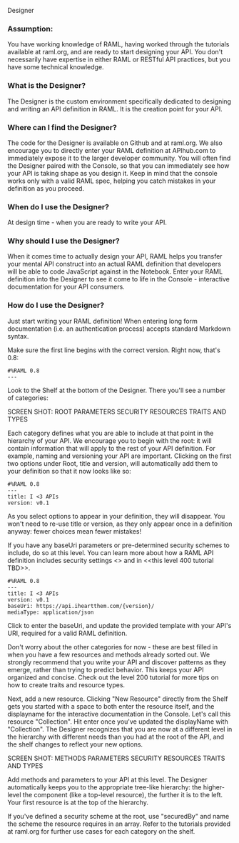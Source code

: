 Designer

### Assumption:
You have working knowledge of RAML, having worked through the tutorials available at raml.org, and are ready to start designing your API. You don't necessarily have expertise in either RAML or RESTful API practices, but you have some technical knowledge.

### What is the Designer?
The Designer is the custom environment specifically dedicated to designing and writing an API definition in RAML. It is the creation point for your API.

### Where can I find the Designer?
The code for the Designer is available on Github and at raml.org. We also encourage you to directly enter your RAML definition at APIhub.com to immediately expose it to the larger developer community. You will often find the Designer paired with the Console, so that you can immediately see how your API is taking shape as you design it. Keep in mind that the console works only with a valid RAML spec, helping you catch mistakes in your definition as you proceed.

### When do I use the Designer?
At design time - when you are ready to write your API.

### Why should I use the Designer?
When it comes time to actually design your API, RAML helps you transfer your mental API construct into an actual RAML definition that developers will be able to code JavaScript against in the Notebook. Enter your RAML definition into the Designer to see it come to life in the Console - interactive documentation for your API consumers.

### How do I use the Designer?
Just start writing your RAML definition! When entering long form documentation (i.e. an authentication process) accepts standard Markdown syntax. 

Make sure the first line begins with the correct version. Right now, that's 0.8:

```
#%RAML 0.8
---
```

Look to the Shelf at the bottom of the Designer. There you'll see a number of categories: 

SCREEN SHOT:
ROOT	PARAMETERS	 SECURITY	RESOURCES	TRAITS AND TYPES

Each category defines what you are able to include at that point in the hierarchy of your API. We encourage you to begin with the root: it will contain information that will apply to the rest of your API definition. For example, naming and versioning your API are important. Clicking on the first two options under Root, title and version, will automatically add them to your definition so that it now looks like so:

```
#%RAML 0.8
---
title: I <3 APIs
version: v0.1
```

As you select options to appear in your definition, they will disappear. You won't need to re-use title or version, as they only appear once in a definition anyway: fewer choices mean fewer mistakes!

If you have any baseUri parameters or pre-determined security schemes to include, do so at this level. You can learn more about how a RAML API definition includes security settings <<here in the spec>> and in <<this level 400 tutorial TBD>>.

```
#%RAML 0.8
---
title: I <3 APIs
version: v0.1
baseUri: https://api.iheartthem.com/{version}/
mediaType: application/json
```

Click to enter the baseUri, and update the provided template with your API's URI, required for a valid RAML definition. 

Don't worry about the other categories for now - these are best filled in when you have a few resources and methods already sorted out. We strongly recommend that you write your API and discover patterns as they emerge, rather than trying to predict behavior. This keeps your API organized and concise. Check out the level 200 tutorial for more tips on how to create traits and resource types.

Next, add a new resource. Clicking "New Resource" directly from the Shelf gets you started with a space to both enter the resource itself, and the displayname for the interactive documentation in the Console. Let's call this resource "Collection". Hit enter once you've updated the displayName with "Collection". The Designer recognizes that you are now at a different level in the hierarchy with different needs than you had at the root of the API, and the shelf changes to reflect your new options. 

SCREEN SHOT:
METHODS  	PARAMETERS 		SECURITY 	RESOURCES 	TRAITS AND TYPES

Add methods and parameters to your API at this level. The Designer automatically keeps you to the appropriate tree-like hierarchy: the higher-level the component (like a top-level resource), the further it is to the left. Your first resource is at the top of the hierarchy. 

If you've defined a security scheme at the root, use "securedBy" and name the scheme the resource requires in an array. Refer to the tutorials provided at raml.org for further use cases for each category on the shelf. 